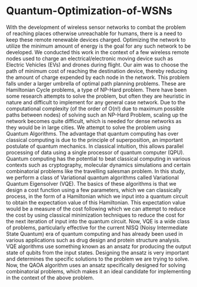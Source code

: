 # Quantum-Optimization-of-WSNs


With the development of wireless sensor networks to combat the problem of reaching places otherwise unreachable for humans, there is a need to keep these remote renewable devices charged. Optimizing the network to utilize the minimum amount of energy is the goal for any such network to be developed.
We conducted this work in the context of a few wireless remote nodes used to charge an electrical/electronic moving device such as Electric Vehicles (EVs) and drones during flight. Our aim was to choose the path of minimum cost of reaching the destination device, thereby reducing the amount of charge expended by each node in the network.
  This problem falls under a larger umbrella of optimal path planning problems. These are Hamiltonian Cycle problems, a type of NP-Hard problem. There have been some research attempts to solve the problem, but often they are heuristic in nature and difficult to implement for any general case network. Due to the computational complexity (of the order of O(n!) due to maximum possible paths between nodes) of solving such an NP-Hard Problem, scaling up the network becomes quite difficult, which is needed for dense networks as they would be in large cities. 
We attempt to solve the problem using Quantum Algorithms. The advantage that quantum computing has over classical computing is due to the principle of superposition, an important postulate of quantum mechanics. In classical intuition, this allows parallel processing of data using a single processor of quantum computer (QPU). Quantum computing has the potential to beat classical computing in various contexts such as cryptography, molecular dynamics simulations and certain combinatorial problems like the travelling salesman problem.
	In this study, we perform a class of Variational quantum algorithms called Variational Quantum Eigensolver (VQE). The basics of these algorithms is that we design a cost function using a few parameters, which we can classically process, in the form of a Hamiltonian which we input into a quantum circuit to obtain the expectation value of this Hamiltonian. This expectation value would be a measure of the cost following which we can attempt to reduce the cost by using classical minimization techniques to reduce the cost for the next iteration of input into the quantum circuit. Now, VQE is a wide class of problems, particularly effective for the current NISQ (Noisy Intermediate State Quantum) era of quantum computing and has already been used in various applications such as drug design and protein structure analysis.
VQE algorithms use something known as an ansatz for producing the output state of qubits from the input states. Designing the ansatz is very important and determines the specific solutions to the problem we are trying to solve. Now, the QAOA algorithm uses an ansatz specifically designed for solving combinatorial problems, which makes it an ideal candidate for implementing in the context of the above problem. 
